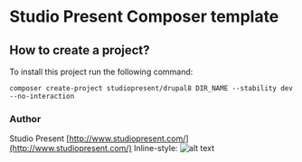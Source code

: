# Studio Present Composer template

## How to create a project?

To install this project run the following command:

```
composer create-project studiopresent/drupal8 DIR_NAME --stability dev --no-interaction
```

### Author

Studio Present
[http://www.studiopresent.com/](http://www.studiopresent.com/)
Inline-style:
![alt text](https://avatars1.githubusercontent.com/u/24934546?v=3&s=200 "Studio Present logo")
